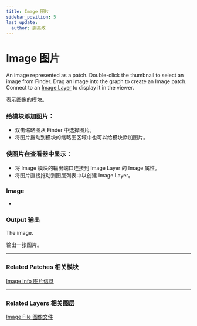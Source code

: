 ```yaml
---
title: Image 图片
sidebar_position: 5
last_update:
  author: 蒯美政
---
```


# Image 图片

An image represented as a patch. Double-click the thumbnail to select an image from Finder. Drag an image into the graph to create an Image patch. Connect to an [Image Layer](./../Layer/Image%20Layer.md) to display it in the viewer.

表示图像的模块。

### 给模块添加图片：

- 双击缩略图从 Finder 中选择图片。
- 将图片拖动到模块的缩略图区域中也可以给模块添加图片。

### 使图片在查看器中显示：

- 将 Image 模块的输出端口连接到 Image Layer 的 Image 属性。
- 将图片直接拖动到图层列表中以创建 Image Layer。

<div className="patch-container">
    <div className="patch processor">
        <h3>Image</h3>
        <ul className="inputs">
        </ul>
        <ul className="outputs">
            <li>&nbsp;<span></span></li>
        </ul>
    </div>
</div>

### Output 输出

The image.

输出一张图片。

---

### Related Patches 相关模块

[Image Info 图片信息](./Image%20Info.md)

---

### Related Layers 相关图层

[Image File 图像文件](./../Layer/Image%20File.md)

